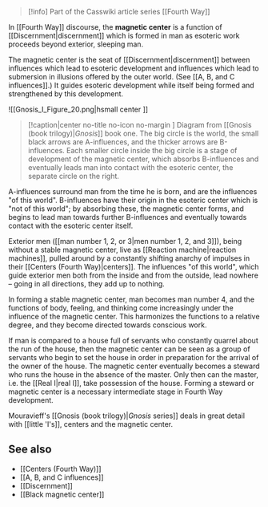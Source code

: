 
> [!info] Part of the Casswiki article series [[Fourth Way]]

In [[Fourth Way]] discourse, the **magnetic center** is a function of [[Discernment|discernment]] which is formed in man as esoteric work proceeds beyond exterior, sleeping man.

The magnetic center is the seat of [[Discernment|discernment]] between influences which lead to esoteric development and influences which lead to submersion in illusions offered by the outer world. (See [[A, B, and C influences]].) It guides esoteric development while itself being formed and strengthened by this development.

![[Gnosis_I_Figure_20.png|hsmall center ]] 
> [!caption|center no-title no-icon no-margin ]
> Diagram from [[Gnosis (book trilogy)|_Gnosis_]] book one. The big circle is the world, the small black arrows are A-influences, and the thicker arrows are B-influences. Each smaller circle inside the big circle is a stage of development of the magnetic center, which absorbs B-influences and eventually leads man into contact with the esoteric center, the separate circle on the right.

A-influences surround man from the time he is born, and are the influences "of this world". B-influences have their origin in the esoteric center which is "not of this world"; by absorbing these, the magnetic center forms, and begins to lead man towards further B-influences and eventually towards contact with the esoteric center itself.

Exterior men ([[man number 1, 2, or 3|men number 1, 2, and 3]]), being without a stable magnetic center, live as [[Reaction machine|reaction machines]], pulled around by a constantly shifting anarchy of impulses in their [[Centers (Fourth Way)|centers]]. The influences "of this world", which guide exterior men both from the inside and from the outside, lead nowhere – going in all directions, they add up to nothing.

In forming a stable magnetic center, man becomes man number 4, and the functions of body, feeling, and thinking come increasingly under the influence of the magnetic center. This harmonizes the functions to a relative degree, and they become directed towards conscious work.

If man is compared to a house full of servants who constantly quarrel about the run of the house, then the magnetic center can be seen as a group of servants who begin to set the house in order in preparation for the arrival of the owner of the house. The magnetic center eventually becomes a steward who runs the house in the absence of the master. Only then can the master, i.e. the [[Real I|real I]], take possession of the house. Forming a steward or magnetic center is a necessary intermediate stage in Fourth Way development.

Mouravieff's [[Gnosis (book trilogy)|_Gnosis_ series]] deals in great detail with [[little 'I's]], centers and the magnetic center.

See also
--------

*   [[Centers (Fourth Way)]]
*   [[A, B, and C influences]]
*   [[Discernment]]
*   [[Black magnetic center]]